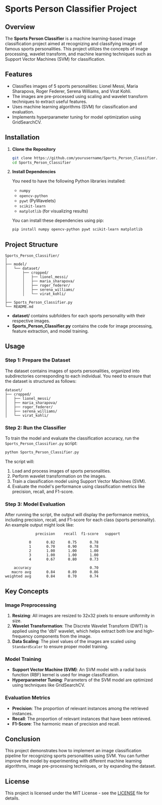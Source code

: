 # Sports Person Classifier Project

## Overview

The **Sports Person Classifier** is a machine learning-based image classification project aimed at recognizing and classifying images of famous sports personalities. This project utilizes the concepts of image processing, wavelet transform, and machine learning techniques such as Support Vector Machines (SVM) for classification.

## Features

- Classifies images of 5 sports personalities: Lionel Messi, Maria Sharapova, Roger Federer, Serena Williams, and Virat Kohli.
- The images are pre-processed using scaling and wavelet transform techniques to extract useful features.
- Uses machine learning algorithms (SVM) for classification and evaluation.
- Implements hyperparameter tuning for model optimization using GridSearchCV.

## Installation

1. **Clone the Repository**

   ```bash
   git clone https://github.com/yourusername/Sports_Person_Classifier.git
   cd Sports_Person_Classifier
   ```

2. **Install Dependencies**

   You need to have the following Python libraries installed:

   - `numpy`
   - `opencv-python`
   - `pywt` (PyWavelets)
   - `scikit-learn`
   - `matplotlib` (for visualizing results)
   
   You can install these dependencies using pip:

   ```bash
   pip install numpy opencv-python pywt scikit-learn matplotlib
   ```

## Project Structure

```plaintext
Sports_Person_Classifier/
│
├── model/
│   └── dataset/
│       ├── cropped/
│       │   ├── lionel_messi/
│       │   ├── maria_sharapova/
│       │   ├── roger_federer/
│       │   ├── serena_williams/
│       │   └── virat_kohli/
│
├── Sports_Person_Classifier.py
└── README.md
```

- **dataset/** contains subfolders for each sports personality with their respective images.
- **Sports_Person_Classifier.py** contains the code for image processing, feature extraction, and model training.

## Usage

### Step 1: Prepare the Dataset

The dataset contains images of sports personalities, organized into subdirectories corresponding to each individual. You need to ensure that the dataset is structured as follows:

```plaintext
dataset/
├── cropped/
│   ├── lionel_messi/
│   ├── maria_sharapova/
│   ├── roger_federer/
│   ├── serena_williams/
│   └── virat_kohli/
```

### Step 2: Run the Classifier

To train the model and evaluate the classification accuracy, run the `Sports_Person_Classifier.py` script:

```bash
python Sports_Person_Classifier.py
```

The script will:

1. Load and process images of sports personalities.
2. Perform wavelet transformation on the images.
3. Train a classification model using Support Vector Machines (SVM).
4. Evaluate the model's performance using classification metrics like precision, recall, and F1-score.

### Step 3: Model Evaluation

After running the script, the output will display the performance metrics, including precision, recall, and F1-score for each class (sports personality). An example output might look like:

```
              precision    recall  f1-score   support

           0       0.82      0.75      0.78
           1       0.70      0.90      0.78
           2       1.00      1.00      1.00
           3       1.00      1.00      1.00
           4       0.67      0.80      0.73

    accuracy                           0.70
   macro avg       0.84      0.89      0.86
weighted avg       0.84      0.70      0.74
```

## Key Concepts

### Image Preprocessing

1. **Resizing**: All images are resized to 32x32 pixels to ensure uniformity in size.
2. **Wavelet Transformation**: The Discrete Wavelet Transform (DWT) is applied using the 'db1' wavelet, which helps extract both low and high-frequency components from the image.
3. **Data Scaling**: The pixel values of the images are scaled using `StandardScaler` to ensure proper model training.

### Model Training

- **Support Vector Machine (SVM)**: An SVM model with a radial basis function (RBF) kernel is used for image classification. 
- **Hyperparameter Tuning**: Parameters of the SVM model are optimized using techniques like GridSearchCV.

### Evaluation Metrics

- **Precision**: The proportion of relevant instances among the retrieved instances.
- **Recall**: The proportion of relevant instances that have been retrieved.
- **F1-Score**: The harmonic mean of precision and recall.

## Conclusion

This project demonstrates how to implement an image classification pipeline for recognizing sports personalities using SVM. You can further improve the model by experimenting with different machine learning algorithms, image pre-processing techniques, or by expanding the dataset.

## License

This project is licensed under the MIT License - see the [LICENSE](LICENSE) file for details.
